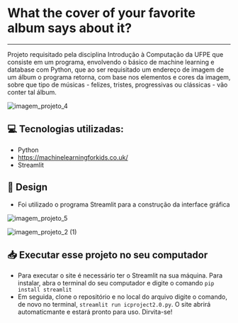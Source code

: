 # What the cover of your favorite album says about it?
***
  Projeto requisitado pela disciplina Introdução à Computação da UFPE que consiste em um programa, envolvendo o básico de machine learning e database com Python, que 
  ao ser requisitado um endereço de imagem de um álbum o programa retorna, com base nos elementos e cores da imagem, sobre que tipo de músicas - felizes, tristes, 
  progressivas ou clássicas - vão conter tal álbum.
  
  ![imagem_projeto_4](https://user-images.githubusercontent.com/70080558/99922752-e20a8900-2d10-11eb-8636-f2230af83a2b.png)

## 💻 Tecnologias utilizadas:
* Python
* https://machinelearningforkids.co.uk/
* Streamlit


## 🎨 Design
* Foi utilizado o programa Streamlit para a construção da interface gráfica

![imagem_projeto_5](https://user-images.githubusercontent.com/70080558/99922901-ae7c2e80-2d11-11eb-9cc2-daefd55b0efa.png)

![imagem_projeto_2 (1)](https://user-images.githubusercontent.com/70080558/99922925-bcca4a80-2d11-11eb-88a2-580f3764f174.png)

## 📥 Executar esse projeto no seu computador

- Para executar o site é necessário ter o Streamlit na sua máquina. Para instalar, abra o terminal do seu computador e digite o comando `pip install streamlit`
- Em seguida, clone o repositório e no local do arquivo digite o comando, de novo no terminal,  `streamlit run icproject2.0.py`. O site abrirá automaticmante e estará
pronto para uso. Dirvita-se!
